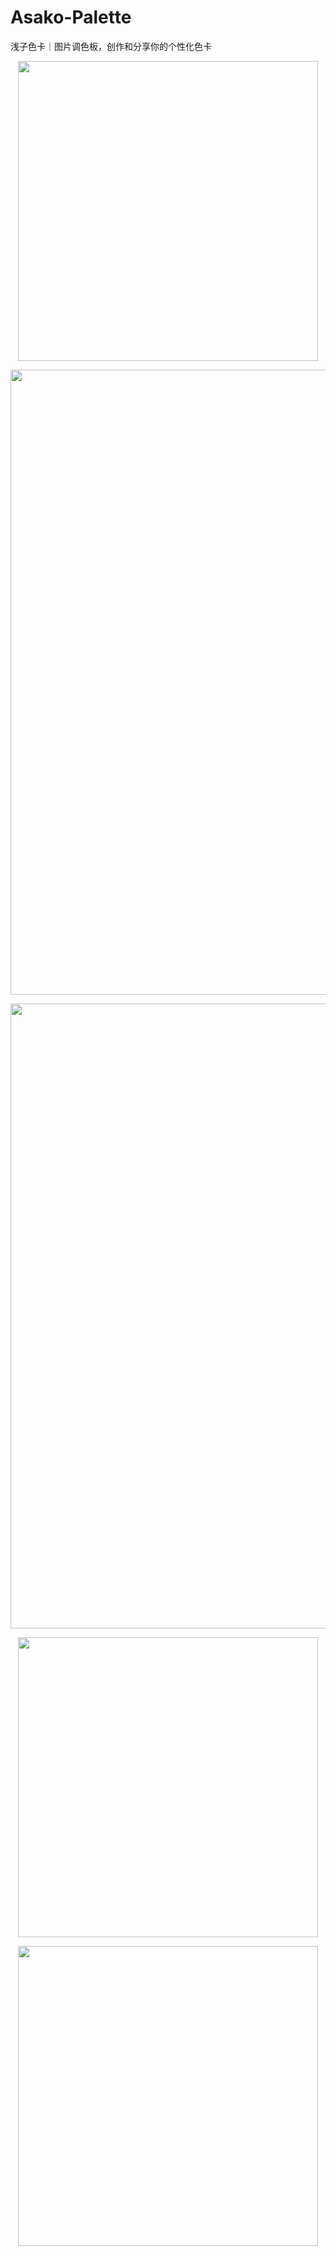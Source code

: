 # Asako-Palette

浅子色卡｜图片调色板，创作和分享你的个性化色卡

<p align='center'>
  <img src="https://media.ifanrusercontent.com/user_files/trochili/7f/02/7f0286f2fc9592e768c13e7bc27647670481abea-b3a56595b5d06655b6f90045f7b44055e5fd329c.jpg" width='480' />
</p>

<p align='center'>
  <img src="https://media.ifanrusercontent.com/user_files/trochili/1e/18/1e18daddd3d69d1305ad19016dc969d5474e965a-aa82763c4841c2dacafc82c1e5e91cfaea178c36.jpg" width='1000' />
</p>

<p align='center'>
  <img src="https://media.ifanrusercontent.com/user_files/trochili/a5/46/a5460ac3194a8060001e5526c8a2f454ef7f2b03-95e99434317fd7b0d95be89817c6d7b1c5f2fcfc.jpg" width='1000' />
</p>

<p align='center'>
  <img src="https://media.ifanrusercontent.com/user_files/trochili/bf/bf/bfbf50f6744fc090069b256795481c34bd88fd01-14743dc976d298a0f47a1241918862044819b94a.jpg" width='480' />
</p>


<p align='center'>
  <img src="https://media.ifanrusercontent.com/user_files/trochili/47/a6/47a6aa3c5b15ecae7980b2f71383f64a4d87d7c4-448a15cd7c13a51f461adb3862c90e47745770cf.jpg" width='480' />
</p>
